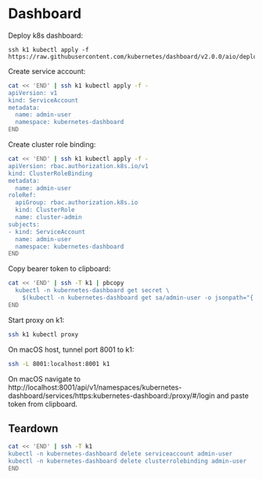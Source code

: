 # Dashboard

Deploy k8s dashboard:
```
ssh k1 kubectl apply -f https://raw.githubusercontent.com/kubernetes/dashboard/v2.0.0/aio/deploy/recommended.yaml
```

Create service account:
```sh
cat << 'END' | ssh k1 kubectl apply -f -
apiVersion: v1
kind: ServiceAccount
metadata:
  name: admin-user
  namespace: kubernetes-dashboard
END
```

Create cluster role binding:
```sh
cat << 'END' | ssh k1 kubectl apply -f -
apiVersion: rbac.authorization.k8s.io/v1
kind: ClusterRoleBinding
metadata:
  name: admin-user
roleRef:
  apiGroup: rbac.authorization.k8s.io
  kind: ClusterRole
  name: cluster-admin
subjects:
- kind: ServiceAccount
  name: admin-user
  namespace: kubernetes-dashboard
END
```

Copy bearer token to clipboard:
```sh
cat << 'END' | ssh -T k1 | pbcopy
  kubectl -n kubernetes-dashboard get secret \
    $(kubectl -n kubernetes-dashboard get sa/admin-user -o jsonpath="{.secrets[0].name}") -o go-template="{{.data.token | base64decode}}"
END
```

Start proxy on k1:
```sh
ssh k1 kubectl proxy
```

On macOS host, tunnel port 8001 to k1:
```sh
ssh -L 8001:localhost:8001 k1
```

On macOS navigate to http://localhost:8001/api/v1/namespaces/kubernetes-dashboard/services/https:kubernetes-dashboard:/proxy/#/login and paste token from clipboard.

## Teardown

```sh
cat << 'END' | ssh -T k1
kubectl -n kubernetes-dashboard delete serviceaccount admin-user
kubectl -n kubernetes-dashboard delete clusterrolebinding admin-user
END
```
